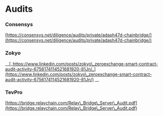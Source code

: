 # Audits

### **Consensys**&#x20;

[https://consensys.net/diligence/audits/private/adash47d-chainbridge/](https://consensys.net/diligence/audits/private/adash47d-chainbridge/)

### Zokyo

__[_https://www.linkedin.com/posts/zokyo\_zeroexchange-smart-contract-audit-activity-6756174114521681920-81Jn/_](https://www.linkedin.com/posts/zokyo\_zeroexchange-smart-contract-audit-activity-6756174114521681920-81Jn/) __&#x20;

### TevPro&#x20;

[https://bridge.relaychain.com/Relay\_Bridge\_Server\_Audit.pdf](https://bridge.relaychain.com/Relay\_Bridge\_Server\_Audit.pdf)
